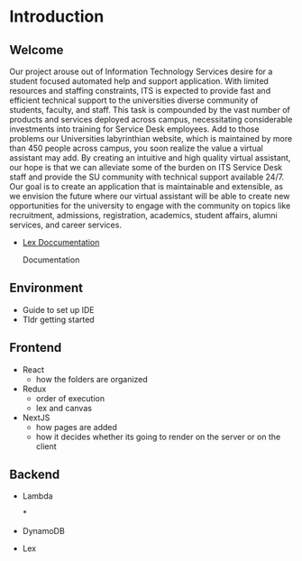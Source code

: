 # Introduction

## **Welcome**

Our project arouse out of Information Technology Services desire for a student focused automated help and support application. With limited resources and staffing constraints, ITS is expected to provide fast and efficient technical support to the universities diverse community of students, faculty, and staff. This task is compounded by the vast number of products and services deployed across campus, necessitating considerable investments into training for Service Desk employees. Add to those problems our Universities labyrinthian website, which is maintained by more than 450 people across campus, you soon realize the value a virtual assistant may add. By creating an intuitive and high quality virtual assistant, our hope is that we can alleviate some of the burden on ITS Service Desk staff and provide the SU community with technical support available 24/7. Our goal is to create an application that is maintainable and extensible, as we envision the future where our virtual assistant will be able to create new opportunities for the university to engage with the community on topics like recruitment, admissions, registration, academics, student affairs, alumni services, and career services.

* [Lex Doccumentation](https://github.com/SUVirtualAssistant/su_virtual_assistant/wiki/Amazon-Lex)

  Documentation

## Environment

* Guide to set up IDE
* Tldr getting started

## Frontend

* React
  * how the folders are organized
* Redux
  * order of execution
  * lex and canvas
* NextJS 
  * how pages are added
  * how it decides whether its going to render on the server or on the client

## Backend

* Lambda

  \*

* DynamoDB
* Lex

